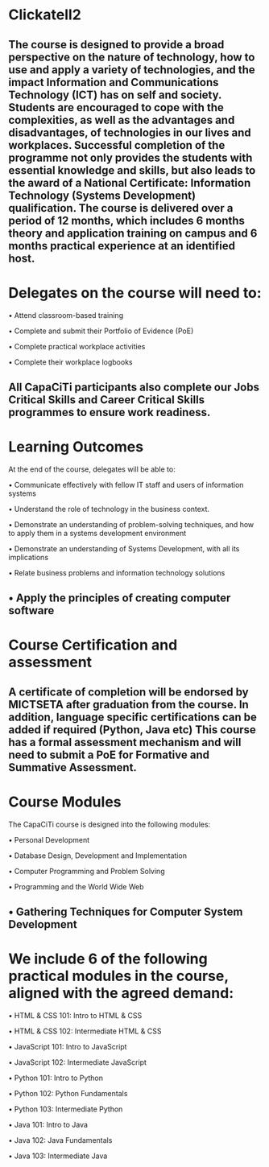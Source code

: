 # Clickatell2
The course is designed to provide a broad perspective on the nature of technology, how to use and 
apply a variety of technologies, and the impact Information and Communications Technology (ICT) has 
on self and society. Students are encouraged to cope with the complexities, as well as the advantages 
and disadvantages, of technologies in our lives and workplaces. Successful completion of the 
programme not only provides the students with essential knowledge and skills, but also leads to the 
award of a National Certificate: Information Technology (Systems Development) qualification.
The course is delivered over a period of 12 months, which includes 6 months theory and application 
training on campus and 6 months practical experience at an identified host.
------------------------------------------------------------------------------------------------------------------------------
# Delegates on the course will need to:
• Attend classroom-based training

• Complete and submit their Portfolio of Evidence (PoE)

• Complete practical workplace activities

• Complete their workplace logbooks

All CapaCiTi participants also complete our Jobs Critical Skills and Career Critical Skills
programmes to ensure work readiness.
----------------------------------------------------------------------------------------------------------------------------------
# Learning Outcomes
At the end of the course, delegates will be able to:

• Communicate effectively with fellow IT staff and users of information systems

• Understand the role of technology in the business context.

• Demonstrate an understanding of problem-solving techniques, and how to apply them in a 
systems development environment

• Demonstrate an understanding of Systems Development, with all its implications

• Relate business problems and information technology solutions

• Apply the principles of creating computer software
---------------------------------------------------------------------------------------------------------------------------------------------
# Course Certification and assessment

A certificate of completion will be endorsed by MICTSETA after graduation from the course. In addition, 
language specific certifications can be added if required (Python, Java etc)
This course has a formal assessment mechanism and will need to submit a PoE for Formative and 
Summative Assessment.
------------------------------------------------------------------------------------------------------------------------------------------------
# Course Modules
The CapaCiTi course is designed into the following modules:

• Personal Development

• Database Design, Development and Implementation

• Computer Programming and Problem Solving

• Programming and the World Wide Web

• Gathering Techniques for Computer System Development
-----------------------------------------------------------------------------------------------------------------------------------------------------
# We include 6 of the following practical modules in the course, aligned with the agreed demand:
• HTML & CSS 101: Intro to HTML & CSS

• HTML & CSS 102: Intermediate HTML & CSS

• JavaScript 101: Intro to JavaScript

• JavaScript 102: Intermediate JavaScript

• Python 101: Intro to Python

• Python 102: Python Fundamentals

• Python 103: Intermediate Python

• Java 101: Intro to Java

• Java 102: Java Fundamentals

• Java 103: Intermediate Java
